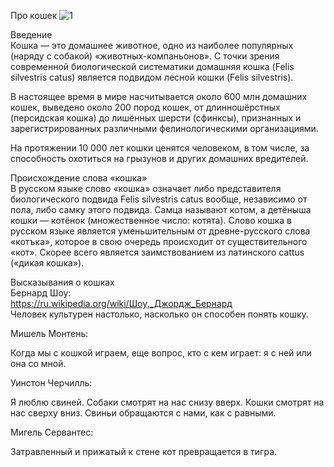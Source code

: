 Про кошек  ![1](https://github.com/Dizenax/-./assets/150991458/4434448e-8991-4be2-aaa3-82746f47d62e)

Введение  
Кошка — это домашнее животное, одно из наиболее популярных (наряду с собакой) «животных-компаньонов». С точки зрения современной биологической систематики домашняя кошка (Felis silvestris catus) является подвидом лесной кошки (Felis silvestris).  

В настоящее время в мире насчитывается около 600 млн домашних кошек, выведено около 200 пород кошек, от длинношёрстных (персидская кошка) до лишённых шерсти (сфинксы), признанных и зарегистрированных различными фелинологическими организациями.  

На протяжении 10 000 лет кошки ценятся человеком, в том числе, за способность охотиться на грызунов и других домашних вредителей.  

Происхождение слова «кошка»  
В русском языке слово «кошка» означает либо представителя биологического подвида Felis silvestris catus вообще, независимо от пола, либо самку этого подвида. Самца называют котом, а детёныша кошки — котёнок (множественное число: котята). Слово кошка в русском языке является уменьшительным от древне-русского слова «котъка», которое в свою очередь происходит от существительного «кот». Скорее всего является заимствованием из латинского cattus («дикая кошка»).  
  
Высказывания о кошках  
Бернард Шоу:  
  https://ru.wikipedia.org/wiki/Шоу,_Джордж_Бернард  
Человек культурен настолько, насколько он способен понять кошку.  
  
Мишель Монтень:  
  
Когда мы с кошкой играем, еще вопрос, кто с кем играет: я с ней или она со мной.  
  
Уинстон Черчилль:  
  
Я люблю свиней. Собаки смотрят на нас снизу вверх. Кошки смотрят на нас сверху вниз. Свиньи обращаются с нами, как с равными.  
  
Мигель Сервантес:  
  
Затравленный и прижатый к стене кот превращается в тигра.  
